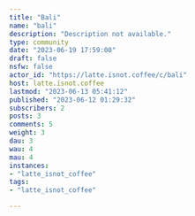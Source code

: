 ```yaml
---
title: "Bali" 
name: "bali"
description: "Description not available."
type: community
date: "2023-06-19 17:59:00"
draft: false
nsfw: false
actor_id: "https://latte.isnot.coffee/c/bali"
host: latte.isnot.coffee
lastmod: "2023-06-13 05:41:12"
published: "2023-06-12 01:29:32"
subscribers: 2
posts: 3
comments: 5
weight: 3
dau: 3
wau: 4
mau: 4
instances:
- "latte_isnot_coffee"
tags: 
- "latte_isnot_coffee"

---
```

